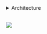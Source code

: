 <details>   

<summary>Architecture</summary><br>

    src
    ┣ BirinciHafta
    ┃ ┣ Harflendirme.java
    ┃ ┣ SayiTahmini.java
    ┃ ┣ TamBolenSayilar.java
    ┃ ┗ ToplamAsalSayi.java
    ┣ SecondWeek
    ┃ ┣ CarsType
    ┃ ┃ ┣ Hatchback.java
    ┃ ┃ ┣ Sedan.java
    ┃ ┃ ┗ Suv.java
    ┃ ┣ Customer
    ┃ ┃ ┣ Citizen.java
    ┃ ┃ ┗ Company.java
    ┃ ┣ Cars.java
    ┃ ┗ MainCars.java
    ┗ Main.java

</details>

<br>

![](https://img.shields.io/badge/java-v19-green)
